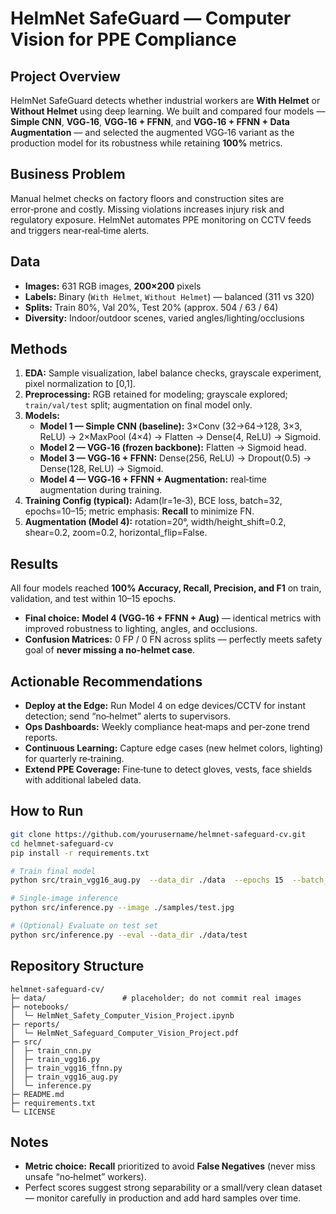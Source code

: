 
# HelmNet SafeGuard — Computer Vision for PPE Compliance

## Project Overview
HelmNet SafeGuard detects whether industrial workers are **With Helmet** or **Without Helmet** using deep learning.
We built and compared four models — **Simple CNN**, **VGG‑16**, **VGG‑16 + FFNN**, and **VGG‑16 + FFNN + Data Augmentation** —
and selected the augmented VGG‑16 variant as the production model for its robustness while retaining **100%** metrics.

## Business Problem
Manual helmet checks on factory floors and construction sites are error‑prone and costly. Missing violations increases injury risk
and regulatory exposure. HelmNet automates PPE monitoring on CCTV feeds and triggers near‑real‑time alerts.

## Data
- **Images:** 631 RGB images, **200×200** pixels
- **Labels:** Binary (`With Helmet`, `Without Helmet`) — balanced (311 vs 320)
- **Splits:** Train 80%, Val 20%, Test 20% (approx. 504 / 63 / 64)
- **Diversity:** Indoor/outdoor scenes, varied angles/lighting/occlusions

## Methods
1. **EDA:** Sample visualization, label balance checks, grayscale experiment, pixel normalization to [0,1].
2. **Preprocessing:** RGB retained for modeling; grayscale explored; `train/val/test` split; augmentation on final model only.
3. **Models:**
   - **Model 1 — Simple CNN (baseline):** 3×Conv (32→64→128, 3×3, ReLU) → 2×MaxPool (4×4) → Flatten → Dense(4, ReLU) → Sigmoid.
   - **Model 2 — VGG‑16 (frozen backbone):** Flatten → Sigmoid head.
   - **Model 3 — VGG‑16 + FFNN:** Dense(256, ReLU) → Dropout(0.5) → Dense(128, ReLU) → Sigmoid.
   - **Model 4 — VGG‑16 + FFNN + Augmentation:** real‑time augmentation during training.
4. **Training Config (typical):** Adam(lr=1e‑3), BCE loss, batch=32, epochs=10–15; metric emphasis: **Recall** to minimize FN.
5. **Augmentation (Model 4):** rotation=20°, width/height_shift=0.2, shear=0.2, zoom=0.2, horizontal_flip=False.

## Results
All four models reached **100% Accuracy, Recall, Precision, and F1** on train, validation, and test within 10–15 epochs.
- **Final choice:** **Model 4 (VGG‑16 + FFNN + Aug)** — identical metrics with improved robustness to lighting, angles, and occlusions.
- **Confusion Matrices:** 0 FP / 0 FN across splits — perfectly meets safety goal of **never missing a no‑helmet case**.

## Actionable Recommendations
- **Deploy at the Edge:** Run Model 4 on edge devices/CCTV for instant detection; send “no‑helmet” alerts to supervisors.
- **Ops Dashboards:** Weekly compliance heat‑maps and per‑zone trend reports.
- **Continuous Learning:** Capture edge cases (new helmet colors, lighting) for quarterly re‑training.
- **Extend PPE Coverage:** Fine‑tune to detect gloves, vests, face shields with additional labeled data.

## How to Run
```bash
git clone https://github.com/yourusername/helmnet-safeguard-cv.git
cd helmnet-safeguard-cv
pip install -r requirements.txt

# Train final model
python src/train_vgg16_aug.py  --data_dir ./data  --epochs 15  --batch_size 32

# Single-image inference
python src/inference.py --image ./samples/test.jpg

# (Optional) Evaluate on test set
python src/inference.py --eval --data_dir ./data/test
```

## Repository Structure
```
helmnet-safeguard-cv/
├─ data/                 # placeholder; do not commit real images
├─ notebooks/
│  └─ HelmNet_Safety_Computer_Vision_Project.ipynb
├─ reports/
│  └─ HelmNet_Safeguard_Computer_Vision_Project.pdf
├─ src/
│  ├─ train_cnn.py
│  ├─ train_vgg16.py
│  ├─ train_vgg16_ffnn.py
│  ├─ train_vgg16_aug.py
│  └─ inference.py
├─ README.md
├─ requirements.txt
└─ LICENSE
```

## Notes
- **Metric choice:** **Recall** prioritized to avoid **False Negatives** (never miss unsafe “no‑helmet” workers).
- Perfect scores suggest strong separability or a small/very clean dataset — monitor carefully in production and add hard samples over time.
